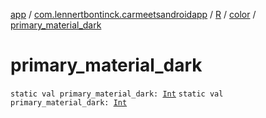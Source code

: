 [app](../../../index.md) / [com.lennertbontinck.carmeetsandroidapp](../../index.md) / [R](../index.md) / [color](index.md) / [primary_material_dark](./primary_material_dark.md)

# primary_material_dark

`static val primary_material_dark: `[`Int`](https://kotlinlang.org/api/latest/jvm/stdlib/kotlin/-int/index.html)
`static val primary_material_dark: `[`Int`](https://kotlinlang.org/api/latest/jvm/stdlib/kotlin/-int/index.html)